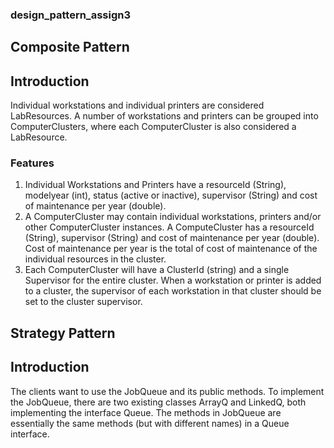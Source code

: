 ### design_pattern_assign3

## Composite Pattern

## Introduction
Individual workstations and individual printers are considered LabResources. A number of workstations and printers can be grouped into ComputerClusters, where each ComputerCluster is also considered a LabResource. 

### Features
1. Individual Workstations and Printers have a resourceId (String), modelyear (int), status (active or inactive), supervisor (String) and cost of maintenance per year (double).
2. A ComputerCluster may contain individual workstations, printers and/or other ComputerCluster instances. A ComputeCluster has a resourceId (String), supervisor (String) and cost of maintenance per year (double). Cost of maintenance per year is the total of cost of maintenance of the individual resources in the cluster.
3. Each ComputerCluster will have a ClusterId (string) and a single Supervisor for the entire cluster. When a workstation or printer is added to a cluster, the supervisor of each workstation in that cluster should be set to the cluster supervisor.

## Strategy Pattern

## Introduction
The clients want to use the JobQueue and its public methods. To implement the JobQueue, there are two existing classes ArrayQ and LinkedQ, both implementing the interface Queue. The methods in JobQueue are essentially the same methods (but with different names) in a Queue interface. 


